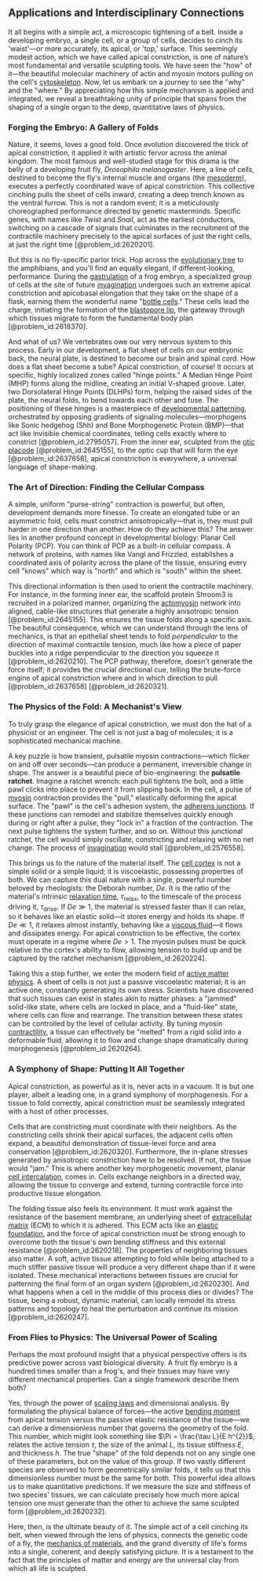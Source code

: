 ## Applications and Interdisciplinary Connections

It all begins with a simple act, a microscopic tightening of a belt. Inside a developing embryo, a single cell, or a group of cells, decides to cinch its 'waist'—or more accurately, its apical, or 'top,' surface. This seemingly modest action, which we have called apical constriction, is one of nature’s most fundamental and versatile sculpting tools. We have seen the "how" of it—the beautiful molecular machinery of actin and myosin motors pulling on the cell's [cytoskeleton](@article_id:138900). Now, let us embark on a journey to see the "why" and the "where." By appreciating how this simple mechanism is applied and integrated, we reveal a breathtaking unity of principle that spans from the shaping of a single organ to the deep, quantitative laws of physics.

### Forging the Embryo: A Gallery of Folds

Nature, it seems, loves a good fold. Once evolution discovered the trick of apical constriction, it applied it with artistic fervor across the animal kingdom. The most famous and well-studied stage for this drama is the belly of a developing fruit fly, *Drosophila melanogaster*. Here, a line of cells, destined to become the fly's internal muscle and organs (the [mesoderm](@article_id:141185)), executes a perfectly coordinated wave of apical constriction. This collective cinching pulls the sheet of cells inward, creating a deep trench known as the ventral furrow. This is not a random event; it is a meticulously choreographed performance directed by genetic masterminds. Specific genes, with names like *Twist* and *Snail*, act as the earliest conductors, switching on a cascade of signals that culminates in the recruitment of the contractile machinery precisely to the apical surfaces of just the right cells, at just the right time [@problem_id:2620201].

But this is no fly-specific parlor trick. Hop across the [evolutionary tree](@article_id:141805) to the amphibians, and you'll find an equally elegant, if different-looking, performance. During the [gastrulation](@article_id:144694) of a frog embryo, a specialized group of cells at the site of future [invagination](@article_id:266145) undergoes such an extreme apical constriction and apicobasal elongation that they take on the shape of a flask, earning them the wonderful name "[bottle cells](@article_id:186299)." These cells lead the charge, initiating the formation of the [blastopore lip](@article_id:272953), the gateway through which tissues migrate to form the fundamental body plan [@problem_id:2618370].

And what of us? We vertebrates owe our very nervous system to this process. Early in our development, a flat sheet of cells on our embryonic back, the neural plate, is destined to become our brain and spinal cord. How does a flat sheet become a tube? Apical constriction, of course! It occurs at specific, highly localized zones called "hinge points." A Median Hinge Point (MHP) forms along the midline, creating an initial V-shaped groove. Later, two Dorsolateral Hinge Points (DLHPs) form, helping the raised sides of the plate, the neural folds, to bend towards each other and fuse. The positioning of these hinges is a masterpiece of [developmental patterning](@article_id:197048), orchestrated by opposing gradients of signaling molecules—morphogens like Sonic hedgehog (Shh) and Bone Morphogenetic Protein (BMP)—that act like invisible chemical coordinates, telling cells exactly where to constrict [@problem_id:2795057]. From the inner ear, sculpted from the [otic placode](@article_id:267585) [@problem_id:2645155], to the optic cup that will form the eye [@problem_id:2637658], apical constriction is everywhere, a universal language of shape-making.

### The Art of Direction: Finding the Cellular Compass

A simple, uniform "purse-string" contraction is powerful, but often, development demands more finesse. To create an elongated tube or an asymmetric fold, cells must constrict anisotropically—that is, they must pull harder in one direction than another. How do they achieve this? The answer lies in another profound concept in developmental biology: Planar Cell Polarity (PCP). You can think of PCP as a built-in cellular compass. A network of proteins, with names like Vangl and Frizzled, establishes a coordinated axis of polarity across the plane of the tissue, ensuring every cell "knows" which way is "north" and which is "south" within the sheet.

This directional information is then used to orient the contractile machinery. For instance, in the forming inner ear, the scaffold protein Shroom3 is recruited in a polarized manner, organizing the [actomyosin](@article_id:173362) network into aligned, cable-like structures that generate a highly anisotropic tension [@problem_id:2645155]. This ensures the tissue folds along a specific axis. The beautiful consequence, which we can understand through the lens of mechanics, is that an epithelial sheet tends to fold *perpendicular* to the direction of maximal contractile tension, much like how a piece of paper buckles into a ridge perpendicular to the direction you squeeze it [@problem_id:2620210]. The PCP pathway, therefore, doesn't generate the force itself; it provides the crucial directional cue, telling the brute-force engine of apical constriction where and in which direction to pull [@problem_id:2637658] [@problem_id:2620321].

### The Physics of the Fold: A Mechanist's View

To truly grasp the elegance of apical constriction, we must don the hat of a physicist or an engineer. The cell is not just a bag of molecules; it is a sophisticated mechanical machine.

A key puzzle is how transient, pulsatile myosin contractions—which flicker on and off over seconds—can produce a permanent, irreversible change in shape. The answer is a beautiful piece of bio-engineering: the **pulsatile ratchet**. Imagine a ratchet wrench: each pull tightens the bolt, and a little pawl clicks into place to prevent it from slipping back. In the cell, a pulse of [myosin](@article_id:172807) contraction provides the "pull," elastically deforming the apical surface. The "pawl" is the cell's adhesion system, the [adherens junctions](@article_id:148396). If these junctions can remodel and stabilize themselves quickly enough during or right after a pulse, they "lock in" a fraction of the contraction. The next pulse tightens the system further, and so on. Without this junctional ratchet, the cell would simply oscillate, constricting and relaxing with no net change. The process of [invagination](@article_id:266145) would stall [@problem_id:2576558].

This brings us to the nature of the material itself. The [cell cortex](@article_id:172334) is not a simple solid or a simple liquid; it is viscoelastic, possessing properties of both. We can capture this dual nature with a single, powerful number beloved by rheologists: the Deborah number, $De$. It is the ratio of the material's intrinsic [relaxation time](@article_id:142489), $\tau_{\text{relax}}$, to the timescale of the process driving it, $\tau_{\text{drive}}$. If $De \gg 1$, the material is stressed faster than it can relax, so it behaves like an elastic solid—it stores energy and holds its shape. If $De \ll 1$, it relaxes almost instantly, behaving like a [viscous fluid](@article_id:171498)—it flows and dissipates energy. For apical constriction to be effective, the cortex must operate in a regime where $De > 1$. The myosin pulses must be quick relative to the cortex's ability to flow, allowing tension to build up and be captured by the ratchet mechanism [@problem_id:2620224].

Taking this a step further, we enter the modern field of [active matter physics](@article_id:182323). A sheet of cells is not just a passive viscoelastic material; it is an active one, constantly generating its own stress. Scientists have discovered that such tissues can exist in states akin to matter phases: a "jammed" solid-like state, where cells are locked in place, and a "fluid-like" state, where cells can flow and rearrange. The transition between these states can be controlled by the level of cellular activity. By tuning myosin [contractility](@article_id:162301), a tissue can effectively be "melted" from a rigid solid into a deformable fluid, allowing it to flow and change shape dramatically during morphogenesis [@problem_id:2620264].

### A Symphony of Shape: Putting It All Together

Apical constriction, as powerful as it is, never acts in a vacuum. It is but one player, albeit a leading one, in a grand symphony of morphogenesis. For a tissue to fold correctly, apical constriction must be seamlessly integrated with a host of other processes.

Cells that are constricting must coordinate with their neighbors. As the constricting cells shrink their apical surfaces, the adjacent cells often expand, a beautiful demonstration of tissue-level force and area conservation [@problem_id:2620320]. Furthermore, the in-plane stresses generated by anisotropic constriction have to be resolved. If not, the tissue would "jam." This is where another key morphogenetic movement, planar [cell intercalation](@article_id:185829), comes in. Cells exchange neighbors in a directed way, allowing the tissue to converge and extend, turning contractile force into productive tissue elongation.

The folding tissue also feels its environment. It must work against the resistance of the basement membrane, an underlying sheet of [extracellular matrix](@article_id:136052) (ECM) to which it is adhered. This ECM acts like an [elastic foundation](@article_id:186045), and the force of apical constriction must be strong enough to overcome both the tissue's own bending stiffness and this external resistance [@problem_id:2620218]. The properties of neighboring tissues also matter. A soft, active tissue attempting to fold while being attached to a much stiffer passive tissue will produce a very different shape than if it were isolated. These mechanical interactions between tissues are crucial for patterning the final form of an organ system [@problem_id:2620230]. And what happens when a cell in the middle of this process dies or divides? The tissue, being a robust, dynamic material, can locally remodel its stress patterns and topology to heal the perturbation and continue its mission [@problem_id:2620247].

### From Flies to Physics: The Universal Power of Scaling

Perhaps the most profound insight that a physical perspective offers is its predictive power across vast biological diversity. A fruit fly embryo is a hundred times smaller than a frog's, and their tissues may have very different mechanical properties. Can a single framework describe them both?

Yes, through the power of [scaling laws](@article_id:139453) and dimensional analysis. By formulating the physical balance of forces—the active [bending moment](@article_id:175454) from apical tension versus the passive elastic resistance of the tissue—we can derive a dimensionless number that governs the geometry of the fold. This number, which might look something like $\Pi = \frac{\tau L}{E h^{2}}$, relates the active tension $\tau$, the size of the animal $L$, its tissue stiffness $E$, and thickness $h$. The true "shape" of the fold depends not on any single one of these parameters, but on the value of this group. If two vastly different species are observed to form geometrically similar folds, it tells us that this dimensionless number must be the same for both. This powerful idea allows us to make quantitative predictions. If we measure the size and stiffness of two species' tissues, we can calculate precisely how much more apical tension one must generate than the other to achieve the same sculpted form [@problem_id:2620232].

Here, then, is the ultimate beauty of it. The simple act of a cell cinching its belt, when viewed through the lens of physics, connects the genetic code of a fly, the [mechanics of materials](@article_id:201391), and the grand diversity of life's forms into a single, coherent, and deeply satisfying picture. It is a testament to the fact that the principles of matter and energy are the universal clay from which all life is sculpted.